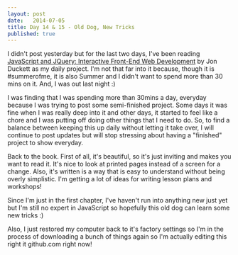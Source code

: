 ```yaml
---
layout: post
date:   2014-07-05
title: Day 14 & 15 - Old Dog, New Tricks
published: true
---
```


I didn't post yesterday but for the last two days, I've been reading [JavaScript and JQuery: Interactive Front-End Web Development](http://www.chapters.indigo.ca/books/javascript-and-jquery-interactive-front/9781118531648-item.html) by Jon Duckett as my daily project.  I'm not that far into it because, though it is #summerofme, it is also Summer and I didn't want to spend more than 30 mins on it.  And, I was out last night :) 

I was finding that I was spending more than 30mins a day, everyday because I was trying to post some semi-finished project.  Some days it was fine when I was really deep into it and other days, it started to feel like a chore and I was putting off doing other things that I need to do.  So, to find a balance between keeping this up daily without letting it take over, I will continue to post updates but will stop stressing about having a "finished" project to show everyday.

Back to the book.  First of all, it's beautiful, so it's just inviting and makes you want to read it.  It's nice to look at printed pages instead of a screen for a change.  Also, it's written is a way that is easy to understand without being overly simplistic.  I'm getting a lot of ideas for writing lesson plans and workshops!

Since I'm just in the first chapter, I've haven't run into anything new just yet but I'm still no expert in JavaScript so hopefully this old dog can learn some new tricks :)

Also, I just restored my computer back to it's factory settings so I'm in the process of downloading a bunch of things again so I'm actually editing this right it github.com right now!

